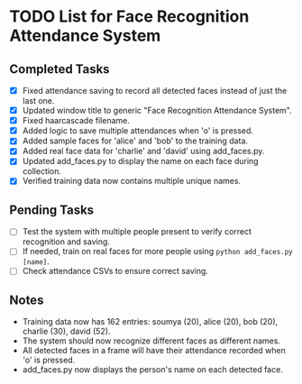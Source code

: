 # TODO List for Face Recognition Attendance System

## Completed Tasks
- [x] Fixed attendance saving to record all detected faces instead of just the last one.
- [x] Updated window title to generic "Face Recognition Attendance System".
- [x] Fixed haarcascade filename.
- [x] Added logic to save multiple attendances when 'o' is pressed.
- [x] Added sample faces for 'alice' and 'bob' to the training data.
- [x] Added real face data for 'charlie' and 'david' using add_faces.py.
- [x] Updated add_faces.py to display the name on each face during collection.
- [x] Verified training data now contains multiple unique names.

## Pending Tasks
- [ ] Test the system with multiple people present to verify correct recognition and saving.
- [ ] If needed, train on real faces for more people using `python add_faces.py [name]`.
- [ ] Check attendance CSVs to ensure correct saving.

## Notes
- Training data now has 162 entries: soumya (20), alice (20), bob (20), charlie (30), david (52).
- The system should now recognize different faces as different names.
- All detected faces in a frame will have their attendance recorded when 'o' is pressed.
- add_faces.py now displays the person's name on each detected face.
